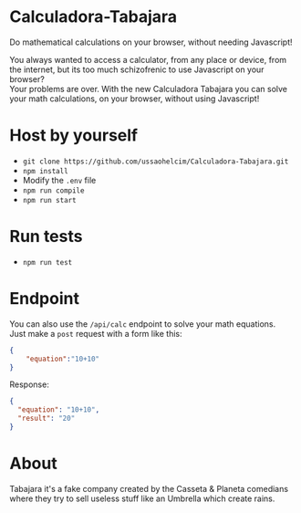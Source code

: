 # Calculadora-Tabajara

Do mathematical calculations on your browser, without needing Javascript!

You always wanted to access a calculator, from any place or device, from the internet, but its too much schizofrenic to use Javascript on your browser?  
Your problems are over. With the new Calculadora Tabajara you can solve your math calculations, on your browser, without using Javascript!

# Host by yourself

- `git clone https://github.com/ussaohelcim/Calculadora-Tabajara.git`
- `npm install`
- Modify the `.env` file
- `npm run compile`
- `npm run start`

# Run tests

- `npm run test`

# Endpoint

You can also use the `/api/calc` endpoint to solve your math equations.   
Just make a `post` request with a form like this:  
```json
{
	"equation":"10+10"
}
```
Response:  
```json
{
  "equation": "10+10",
  "result": "20"
}
```
# About

Tabajara it's a fake company created by the Casseta & Planeta comedians where they try to sell useless stuff like an Umbrella which create rains. 